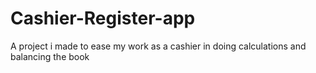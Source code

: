 # Cashier-Register-app
A project  i made to ease my work as a cashier in doing calculations and balancing the book
